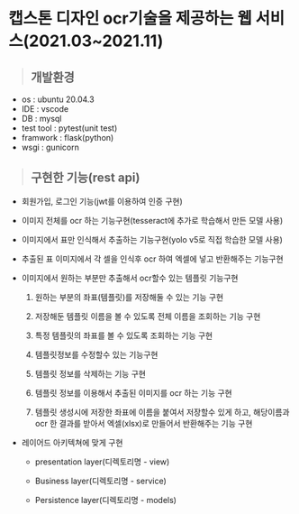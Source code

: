 # 캡스톤 디자인 ocr기술을 제공하는 웹 서비스(2021.03~2021.11)

> ## 개발환경

- os : ubuntu 20.04.3
- IDE : vscode
- DB : mysql
- test tool : pytest(unit test)
- framwork : flask(python)
- wsgi : gunicorn

> ## 구현한 기능(rest api)

- 회원가입, 로그인 기능(jwt를 이용하여 인증 구현)

- 이미지 전체를 ocr 하는 기능구현(tesseract에 추가로 학습해서 만든 모델 사용)

- 이미지에서 표만 인식해서 추출하는 기능구현(yolo v5로 직접 학습한 모델 사용)

- 추출된 표 이미지에서 각 셀을 인식후 ocr 하여 엑셀에 넣고 반환해주는 기능구현

- 이미지에서 원하는 부분만 추출해서 ocr할수 있는 템플릿 기능구현

  1. 원하는 부분의 좌표(템플릿)를 저장해둘 수 있는 기능 구현

  2. 저장해둔 템플릿 이름을 볼 수 있도록 전체 이름을 조회하는 기능 구현

  3. 특정 템플릿의 좌표를 볼 수 있도록 조회하는 기능 구현

  4. 템플릿정보를 수정할수 있는 기능구현

  5. 템플릿 정보를 삭제하는 기능 구현

  6. 템플릿 정보를 이용해서 추출된 이미지를 ocr 하는 기능 구현

  7. 템플릿 생성시에 저장한 좌표에 이름을 붙여서 저장할수 있게 하고, 해당이름과 ocr 한 결과를 받아서 엑셀(xlsx)로 만들어서 반환해주는 기능 구현

- 레이어드 아키텍쳐에 맞게 구현

  - presentation layer(디렉토리명 - view)

  - Business layer(디렉토리명 - service)

  - Persistence layer(디렉토리명 - models)
